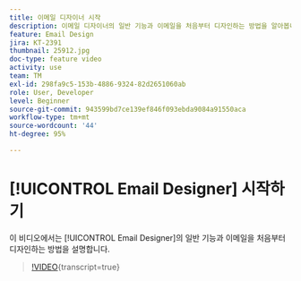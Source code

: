 ```yaml
---
title: 이메일 디자이너 시작
description: 이메일 디자이너의 일반 기능과 이메일을 처음부터 디자인하는 방법을 알아봅니다.
feature: Email Design
jira: KT-2391
thumbnail: 25912.jpg
doc-type: feature video
activity: use
team: TM
exl-id: 298fa9c5-153b-4886-9324-82d2651060ab
role: User, Developer
level: Beginner
source-git-commit: 943599bd7ce139ef846f093ebda9084a91550aca
workflow-type: tm+mt
source-wordcount: '44'
ht-degree: 95%

---
```


# [!UICONTROL Email Designer] 시작하기

이 비디오에서는 [!UICONTROL Email Designer]의 일반 기능과 이메일을 처음부터 디자인하는 방법을 설명합니다.

>[!VIDEO](https://video.tv.adobe.com/v/25912?learn=on){transcript=true}
